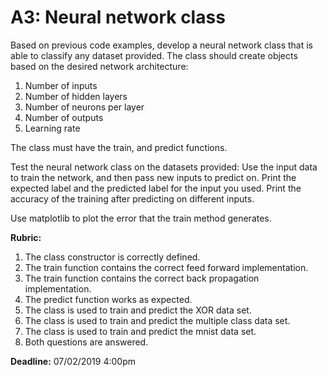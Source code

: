 # A3: Neural network class

Based on previous code examples, develop a neural network class that is able to classify any dataset provided. The class should create objects based on the desired network architecture:

1. Number of inputs
2. Number of hidden layers
3. Number of neurons per layer
4. Number of outputs
5. Learning rate

The class must have the train, and predict functions.

Test the neural network class on the datasets provided: Use the input data to train the network, and then pass new inputs to predict on. Print the expected label and the predicted label for the input you used. Print the accuracy of the training after predicting on different inputs.

Use matplotlib to plot the error that the train method generates.

**Rubric:**

1. The class constructor is correctly defined.
2. The train function contains the correct feed forward implementation.
3. The train function contains the correct back propagation implementation.
4. The predict function works as expected.
5. The class is used to train and predict the XOR data set.
6. The class is used to train and predict the multiple class data set.
7. The class is used to train and predict the mnist data set.
8. Both questions are answered.

**Deadline:** 07/02/2019 4:00pm
